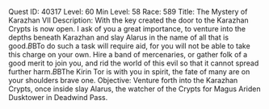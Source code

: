 Quest ID: 40317
Level: 60
Min Level: 58
Race: 589
Title: The Mystery of Karazhan VII
Description: With the key created the door to the Karazhan Crypts is now open. I ask of you a great importance, to venture into the depths beneath Karazhan and slay Alarus in the name of all that is good.$B$BTo do such a task will require aid, for you will not be able to take this charge on your own. Hire a band of mercenaries, or gather folk of a good merit to join you, and rid the world of this evil so that it cannot spread further harm.$B$BThe Kirin Tor is with you in spirit, the fate of many are on your shoulders brave one.
Objective: Venture forth into the Karazhan Crypts, once inside slay Alarus, the watcher of the Crypts for Magus Ariden Dusktower in Deadwind Pass.
